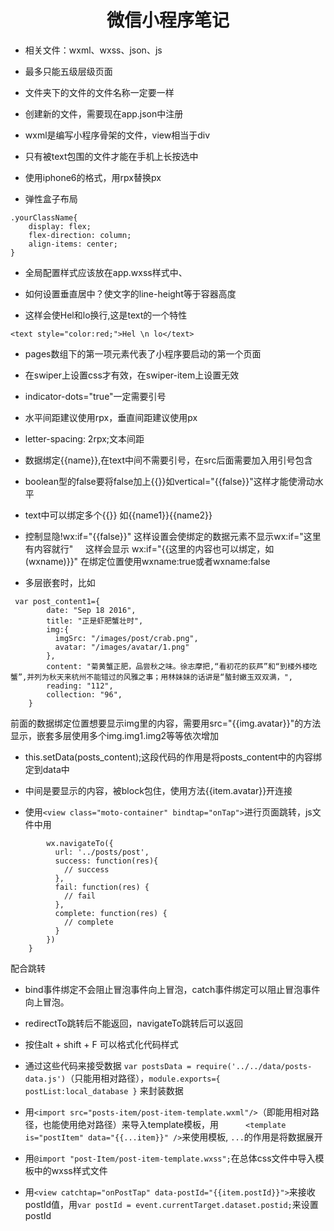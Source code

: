 # <center>微信小程序笔记

- 相关文件：wxml、wxss、json、js  
- 最多只能五级层级页面
- 文件夹下的文件的文件名称一定要一样
- 创建新的文件，需要现在app.json中注册
- wxml是编写小程序骨架的文件，view相当于div
- 只有被text包围的文件才能在手机上长按选中
- 使用iphone6的格式，用rpx替换px

- 弹性盒子布局  
```
.yourClassName{
    display: flex;
    flex-direction: column;
    align-items: center;
}
```
- 全局配置样式应该放在app.wxss样式中、
- 如何设置垂直居中？使文字的line-height等于容器高度

- 这样会使Hel和lo换行,这是text的一个特性  
```
<text style="color:red;">Hel \n lo</text>
```  

- pages数组下的第一项元素代表了小程序要启动的第一个页面
- 在swiper上设置css才有效，在swiper-item上设置无效
- indicator-dots="true"一定需要引号
- 水平间距建议使用rpx，垂直间距建议使用px
- letter-spacing: 2rpx;文本间距
- 数据绑定{{name}},在text中间不需要引号，在src后面需要加入用引号包含
- boolean型的false要将false加上{{}}如vertical="{{false}}"这样才能使滑动水平
- text中可以绑定多个{{}}  如{{name1}}{{name2}}
- 控制显隐!wx:if="{{false}}"   这样设置会使绑定的数据元素不显示wx:if="这里有内容就行"&nbsp;&nbsp;&nbsp;&nbsp;&nbsp;这样会显示
wx:if="{{这里的内容也可以绑定，如(wxname)}}"  在绑定位置使用wxname:true或者wxname:false

- 多层嵌套时，比如
```
 var post_content1={
        date: "Sep 18 2016",
        title: "正是虾肥蟹壮时",
        img:{
          imgSrc: "/images/post/crab.png",
          avatar: "/images/avatar/1.png"
        },
        content: "菊黄蟹正肥，品尝秋之味。徐志摩把,“看初花的荻芦”和“到楼外楼吃蟹”,并列为秋天来杭州不能错过的风雅之事；用林妹妹的话讲是“螯封嫩玉双双满，",
        reading: "112",
        collection: "96",
    }
```
前面的数据绑定位置想要显示img里的内容，需要用src="{{img.avatar}}"的方法显示，嵌套多层使用多个img.img1.img2等等依次增加
- this.setData(posts_content);这段代码的作用是将posts_content中的内容绑定到data中
-   <block wx:for="{{posts_key}}" wx:for-item="item">中间是要显示的内容，被block包住<block>，使用方法{{item.avatar}}开连接

-   使用```<view class="moto-container" bindtap="onTap">```进行页面跳转，js文件中用  
``` onTap:function(){
        wx.navigateTo({
          url: '../posts/post',
          success: function(res){
            // success
          },
          fail: function(res) {
            // fail
          },
          complete: function(res) {
            // complete
          }
        })
    }
``` 
配合跳转

- bind事件绑定不会阻止冒泡事件向上冒泡，catch事件绑定可以阻止冒泡事件向上冒泡。
- redirectTo跳转后不能返回，navigateTo跳转后可以返回
- 按住alt + shift + F 可以格式化代码样式

- 通过这些代码来接受数据
```var postsData = require('../../data/posts-data.js')```（只能用相对路径），```module.exports={
    postList:local_database
}```
来封装数据

- 用```<import src="posts-item/post-item-template.wxml"/>```（即能用相对路径，也能使用绝对路径）来导入template模板，用```      <template is="postItem" data="{{...item}}" />```来使用模板,  ```...```的作用是将数据展开

- 用```@import "post-Item/post-item-template.wxss";```在总体css文件中导入模板中的wxss样式文件

- 用```<view catchtap="onPostTap" data-postId="{{item.postId}}">```来接收postId值，用```var postId = event.currentTarget.dataset.postid;```来设置postId